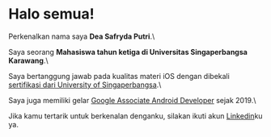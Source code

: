 # Halo semua! 

Perkenalkan nama saya **Dea Safryda Putri**.\

Saya seorang **Mahasiswa tahun ketiga di Universitas Singaperbangsa Karawang**.\

Saya bertanggung jawab pada kualitas materi iOS dengan dibekali [sertifikasi dari University of Singaperbangsa](https://www.coursera.org/account/accomplishments/specialization/CLKJD8XBXJ3M).\

Saya juga memiliki gelar [Google Associate Android Developer](https://www.credential.net/h5deoi5h) sejak 2019.\

Jika kamu tertarik untuk berkenalan denganku, silakan ikuti akun [Linkedin](https://www.linkedin.com/in/dea-safryda/)ku ya.
